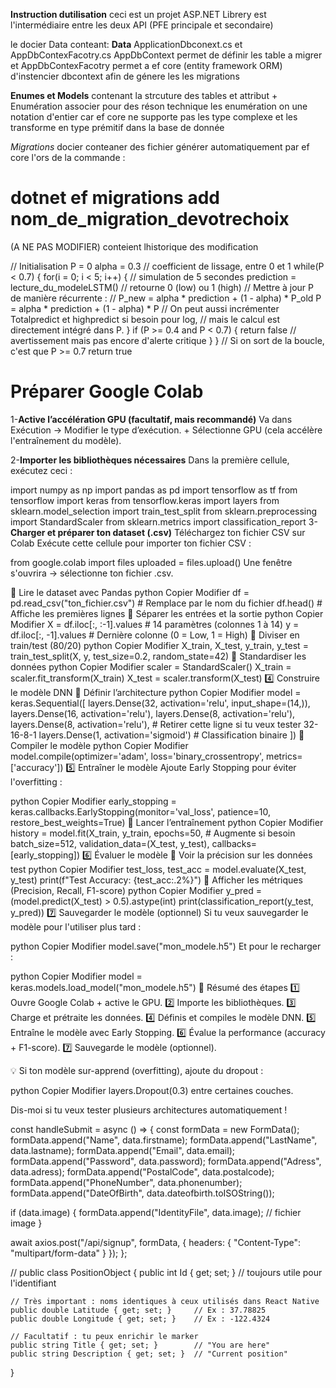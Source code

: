 **Instruction dutilisation**
ceci est un projet ASP.NET Librery est l'intermédiaire entre les deux API (PFE principale et secondaire)

le docier Data conteant:
**Data**
ApplicationDbconext.cs
et AppDbContexFacotry.cs
AppDbContext permet de définir les table a migrer
et AppDbContexFacotry permet a ef core (entity framework ORM) d'instencier dbcontext afin de génere les les migrations

**Enumes et Models**
contenant la strcuture des tables et attribut + Enumération associer 
pour des réson technique les enumération on une notation d'entier car ef core ne supporte pas les type complexe
et les transforme en type prémitif dans la base de donnée 

*Migrations*
docier conteaner des fichier générer automatiquement par ef core l'ors de la commande :
# dotnet ef migrations add nom_de_migration_devotrechoix
 (A NE PAS MODIFIER) conteient lhistorique des modification 


// Initialisation
P = 0
alpha = 0.3  // coefficient de lissage, entre 0 et 1
while(P < 0.7) {
    for(i = 0; i < 5; i++) {  // simulation de 5 secondes
        prediction = lecture_du_modeleLSTM()  // retourne 0 (low) ou 1 (high)
        // Mettre à jour P de manière récurrente :
        // P_new = alpha * prediction + (1 - alpha) * P_old
        P = alpha * prediction + (1 - alpha) * P
        // On peut aussi incrémenter Totalpredict et highpredict si besoin pour log,
        // mais le calcul est directement intégré dans P.
    }
    if (P >= 0.4 and P < 0.7) {
        return false  // avertissement mais pas encore d'alerte critique
    }
}
// Si on sort de la boucle, c'est que P >= 0.7
return true

# Préparer Google Colab


1-**Active l’accélération GPU (facultatif, mais recommandé)**
 Va dans Exécution → Modifier le type d’exécution.
                    +
Sélectionne GPU (cela accélère l'entraînement du modèle).

2-**Importer les bibliothèques nécessaires**
Dans la première cellule, exécutez ceci :

import numpy as np
import pandas as pd
import tensorflow as tf
from tensorflow import keras
from tensorflow.keras import layers
from sklearn.model_selection import train_test_split
from sklearn.preprocessing import StandardScaler
from sklearn.metrics import classification_report
3-**Charger et préparer ton dataset (.csv)**
Téléchargez ton fichier CSV sur Colab
Exécute cette cellule pour importer ton fichier CSV :

from google.colab import files
uploaded = files.upload()
Une fenêtre s'ouvrira → sélectionne ton fichier .csv.

📌 Lire le dataset avec Pandas
python
Copier
Modifier
df = pd.read_csv("ton_fichier.csv")  # Remplace par le nom du fichier
df.head()  # Affiche les premières lignes
📌 Séparer les entrées et la sortie
python
Copier
Modifier
X = df.iloc[:, :-1].values  # 14 paramètres (colonnes 1 à 14)
y = df.iloc[:, -1].values   # Dernière colonne (0 = Low, 1 = High)
📌 Diviser en train/test (80/20)
python
Copier
Modifier
X_train, X_test, y_train, y_test = train_test_split(X, y, test_size=0.2, random_state=42)
📌 Standardiser les données
python
Copier
Modifier
scaler = StandardScaler()
X_train = scaler.fit_transform(X_train)
X_test = scaler.transform(X_test)
4️⃣ Construire le modèle DNN
📌 Définir l’architecture
python
Copier
Modifier
model = keras.Sequential([
    layers.Dense(32, activation='relu', input_shape=(14,)),
    layers.Dense(16, activation='relu'),
    layers.Dense(8, activation='relu'),
    layers.Dense(8, activation='relu'),  # Retirer cette ligne si tu veux tester 32-16-8-1
    layers.Dense(1, activation='sigmoid')  # Classification binaire
])
📌 Compiler le modèle
python
Copier
Modifier
model.compile(optimizer='adam',
              loss='binary_crossentropy',
              metrics=['accuracy'])
5️⃣ Entraîner le modèle
Ajoute Early Stopping pour éviter l'overfitting :

python
Copier
Modifier
early_stopping = keras.callbacks.EarlyStopping(monitor='val_loss', patience=10, restore_best_weights=True)
📌 Lancer l’entraînement
python
Copier
Modifier
history = model.fit(X_train, y_train,
                    epochs=50,  # Augmente si besoin
                    batch_size=512,
                    validation_data=(X_test, y_test),
                    callbacks=[early_stopping])
6️⃣ Évaluer le modèle
📌 Voir la précision sur les données test
python
Copier
Modifier
test_loss, test_acc = model.evaluate(X_test, y_test)
print(f"Test Accuracy: {test_acc:.2%}")
📌 Afficher les métriques (Precision, Recall, F1-score)
python
Copier
Modifier
y_pred = (model.predict(X_test) > 0.5).astype(int)
print(classification_report(y_test, y_pred))
7️⃣ Sauvegarder le modèle (optionnel)
Si tu veux sauvegarder le modèle pour l'utiliser plus tard :

python
Copier
Modifier
model.save("mon_modele.h5")
Et pour le recharger :

python
Copier
Modifier
model = keras.models.load_model("mon_modele.h5")
🎯 Résumé des étapes
1️⃣ Ouvre Google Colab + active le GPU.
2️⃣ Importe les bibliothèques.
3️⃣ Charge et prétraite les données.
4️⃣ Définis et compiles le modèle DNN.
5️⃣ Entraîne le modèle avec Early Stopping.
6️⃣ Évalue la performance (accuracy + F1-score).
7️⃣ Sauvegarde le modèle (optionnel).

💡 Si ton modèle sur-apprend (overfitting), ajoute du dropout :

python
Copier
Modifier
layers.Dropout(0.3)
entre certaines couches.

Dis-moi si tu veux tester plusieurs architectures automatiquement ! 




const handleSubmit = async () => {
  const formData = new FormData();
  formData.append("Name", data.firstname);
  formData.append("LastName", data.lastname);
  formData.append("Email", data.email);
  formData.append("Password", data.password);
  formData.append("Adress", data.adress);
  formData.append("PostalCode", data.postalcode);
  formData.append("PhoneNumber", data.phonenumber);
  formData.append("DateOfBirth", data.dateofbirth.toISOString());

  if (data.image) {
    formData.append("IdentityFile", data.image); // fichier image
  }

  await axios.post("/api/signup", formData, {
    headers: {
      "Content-Type": "multipart/form-data"
    }
  });
};


//
public class PositionObject
{
    public int Id { get; set; } // toujours utile pour l'identifiant

    // Très important : noms identiques à ceux utilisés dans React Native
    public double Latitude { get; set; }     // Ex : 37.78825
    public double Longitude { get; set; }    // Ex : -122.4324

    // Facultatif : tu peux enrichir le marker
    public string Title { get; set; }        // "You are here"
    public string Description { get; set; }  // "Current position"
}
